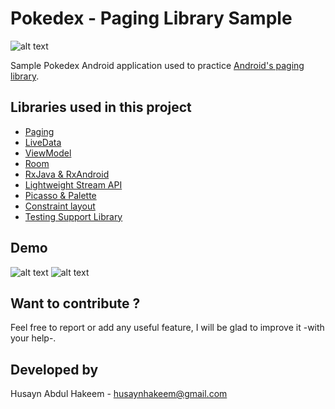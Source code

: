 # Pokedex - Paging Library Sample
![alt text](https://github.com/Husaynhakeem/Paging-Library-Sample/blob/master/app/src/main/res/drawable/pokedex_mini.png)

Sample Pokedex Android application used to practice [Android's paging library](https://developer.android.com/topic/libraries/architecture/paging.html#overview).


## Libraries used in this project
- [Paging](https://developer.android.com/topic/libraries/architecture/paging.html#overview)
- [LiveData](https://developer.android.com/topic/libraries/architecture/livedata.html)
- [ViewModel](https://developer.android.com/topic/libraries/architecture/viewmodel.html)
- [Room](https://developer.android.com/topic/libraries/architecture/room.html)
- [RxJava & RxAndroid](https://github.com/ReactiveX/RxAndroid)
- [Lightweight Stream API](https://github.com/aNNiMON/Lightweight-Stream-API)
- [Picasso & Palette](https://github.com/florent37/PicassoPalette)
- [Constraint layout](https://developer.android.com/training/constraint-layout/index.html)
- [Testing Support Library](https://developer.android.com/topic/libraries/testing-support-library/index.html)


## Demo
![alt text](https://github.com/Husaynhakeem/Paging-Library-Sample/blob/master/app/src/main/res/drawable/pokedex_portrait.png)
![alt text](https://github.com/Husaynhakeem/Paging-Library-Sample/blob/master/app/src/main/res/drawable/pokedex_land.png)


## Want to contribute ?
Feel free to report or add any useful feature, I will be glad to improve it -with your help-.


## Developed by
Husayn Abdul Hakeem - [husaynhakeem@gmail.com](husaynhakeem@gmail.com)
